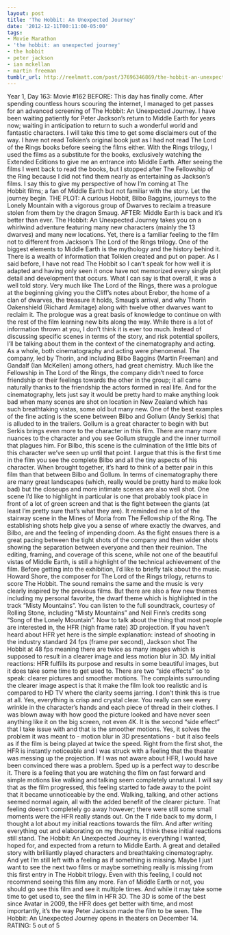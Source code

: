 ```yaml
---
layout: post
title: 'The Hobbit: An Unexpected Journey'
date: '2012-12-11T00:11:00-05:00'
tags:
- Movie Marathon
- 'the hobbit: an unexpected journey'
- the hobbit
- peter jackson
- ian mckellan
- martin freeman
tumblr_url: http://reelmatt.com/post/37696346869/the-hobbit-an-unexpected-journey
---
```

Year 1, Day 163: Movie #162
BEFORE: This day has finally come. After spending countless hours scouring the internet, I managed to get passes for an advanced screening of The Hobbit: An Unexpected Journey. I have been waiting patiently for Peter Jackson’s return to Middle Earth for years now; waiting in anticipation to return to such a wonderful world and fantastic characters.
I will take this time to get some disclaimers out of the way. I have not read Tolkien’s original book just as I had not read The Lord of the Rings books before seeing the films either. With the Rings trilogy, I used the films as a substitute for the books, exclusively watching the Extended Editions to give me an entrance into Middle Earth. After seeing the films I went back to read the books, but I stopped after The Fellowship of the Ring because I did not find them nearly as entertaining as Jackson’s films. I say this to give my perspective of how I’m coming at The Hobbit films; a fan of Middle Earth but not familiar with the story.
Let the journey begin.
THE PLOT: A curious Hobbit, Bilbo Baggins, journeys to the Lonely Mountain with a vigorous group of Dwarves to reclaim a treasure stolen from them by the dragon Smaug.
AFTER: Middle Earth is back and it’s better than ever. The Hobbit: An Unexpected Journey takes you on a whirlwind adventure featuring many new characters (mainly the 13 dwarves) and many new locations. Yet, there is a familiar feeling to the film not to different from Jackson’s The Lord of the Rings trilogy.
One of the biggest elements to Middle Earth is the mythology and the history behind it. There is a wealth of information that Tolkien created and put on paper. As I said before, I have not read The Hobbit so I can’t speak for how well it is adapted and having only seen it once have not memorized every single plot detail and development that occurs. What I can say is that overall, it was a well told story. Very much like The Lord of the Rings, there was a prologue at the beginning giving you the Cliff’s notes about Erebor, the home of a clan of dwarves, the treasure it holds, Smaug’s arrival, and why Thorin Oakenshield (Richard Armitage) along with twelve other dwarves want to reclaim it. The prologue was a great basis of knowledge to continue on with the rest of the film learning new bits along the way. While there is a lot of information thrown at you, I don’t think it is ever too much.
Instead of discussing specific scenes in terms of the story, and risk potential spoilers, I’ll be talking about them in the context of the cinematography and acting. As a whole, both cinematography and acting were phenomenal. The company, led by Thorin, and including Bilbo Baggins (Martin Freeman) and Gandalf (Ian McKellen) among others, had great chemistry. Much like the Fellowship in The Lord of the Rings, the company didn’t need to force friendship or their feelings towards the other in the group; it all came naturally thanks to the friendship the actors formed in real life. And for the cinematography, lets just say it would be pretty hard to make anything look bad when many scenes are shot on location in New Zealand which has such breathtaking vistas, some old but many new.
One of the best examples of the fine acting is the scene between Bilbo and Gollum (Andy Serkis) that is alluded to in the trailers. Gollum is a great character to begin with but Serkis brings even more to the character in this film. There are many more nuances to the character and you see Gollum struggle and the inner turmoil that plagues him. For Bilbo, this scene is the culmination of the little bits of this character we’ve seen up until that point. I argue that this is the first time in the film you see the complete Bilbo and all the tiny aspects of his character. When brought together, it’s hard to think of a better pair in this film than that between Bilbo and Gollum.
In terms of cinematography there are many great landscapes (which, really would be pretty hard to make look bad) but the closeups and more intimate scenes are also well shot. One scene I’d like to highlight in particular is one that probably took place in front of a lot of green screen and that is the fight between the giants (at least I’m pretty sure that’s what they are). It reminded me a lot of the stairway scene in the Mines of Moria from The Fellowship of the Ring. The establishing shots help give you a sense of where exactly the dwarves, and Bilbo, are and the feeling of impending doom. As the fight ensues there is a great pacing between the tight shots of the company and then wider shots showing the separation between everyone and then their reuinion. The editing, framing, and coverage of this scene, while not one of the beautiful vistas of Middle Earth, is still a highlight of the technical achievement of the film.
Before getting into the exhibition, I’d like to briefly talk about the music. Howard Shore, the composer for The Lord of the Rings trilogy, returns to score The Hobbit. The sound remains the same and the music is very clearly inspired by the previous films. But there are also a few new themes including my personal favorite, the dwarf theme which is highlighted in the track “Misty Mountains”. You can listen to the full soundtrack, courtesy of Rolling Stone, including “Misty Mountains” and Neil Finn’s credits song “Song of the Lonely Mountain”.
Now to talk about the thing that most people are interested in, the HFR (high frame rate) 3D projection. If you haven’t heard about HFR yet here is the simple explanation: instead of shooting in the industry standard 24 fps (frame per second), Jackson shot The Hobbit at 48 fps meaning there are twice as many images which is supposed to result in a clearer image and less motion blur in 3D. My initial reactions: HFR fulfills its purpose and results in some beautiful images, but it does take some time to get used to. There are two “side effects” so to speak: clearer pictures and smoother motions. The complaints surrounding the clearer image aspect is that it make the film look too realistic and is compared to HD TV where the clarity seems jarring. I don’t think this is true at all. Yes, everything is crisp and crystal clear. You really can see every wrinkle in the character’s hands and each piece of thread in their clothes. I was blown away with how good the picture looked and have never seen anything like it on the big screen, not even 4K. It is the second “side effect” that I take issue with and that is the smoother motions. Yes, it solves the problem it was meant to - motion blur in 3D presentations - but it also feels as if the film is being played at twice the speed. Right from the first shot, the HFR is instantly noticeable and I was struck with a feeling that the theater was messing up the projection. If I was not aware about HFR, I would have been convinced there was a problem. Sped up is a perfect way to describe it. There is a feeling that you are watching the film on fast forward and simple motions like walking and talking seem completely unnatural. I will say that as the film progressed, this feeling started to fade away to the point that it became unnoticeable by the end. Walking, talking, and other actions seemed normal again, all with the added benefit of the clearer picture. That feeling doesn’t completely go away however; there were still some small moments were the HFR really stands out.
On the T ride back to my dorm, I thought a lot about my initial reactions towards the film. And after writing everything out and elaborating on my thoughts, I think these initial reactions still stand. The Hobbit: An Unexpected Journey is everything I wanted, hoped for, and expected from a return to Middle Earth. A great and detailed story with brilliantly played characters and breathtaking cinematography. And yet I’m still left with a feeling as if something is missing. Maybe I just want to see the next two films or maybe something really is missing from this first entry in The Hobbit trilogy. Even with this feeling, I could not recommend seeing this film any more. Fan of Middle Earth or not, you should go see this film and see it multiple times. And while it may take some time to get used to, see the film in HFR 3D. The 3D is some of the best since Avatar in 2009, the HFR does get better with time, and most importantly, it’s the way Peter Jackson made the film to be seen.
The Hobbit: An Unexpected Journey opens in theaters on December 14.
RATING: 5 out of 5
